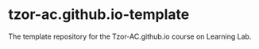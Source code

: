 # tzor-ac.github.io-template
The template repository for the Tzor-AC.github.io course on Learning Lab.
